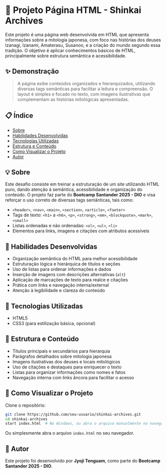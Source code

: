 # 🏯 Projeto Página HTML - Shinkai Archives

Este projeto é uma página web desenvolvida em HTML que apresenta informações sobre a mitologia japonesa, com foco nas histórias dos deuses Izanagi, Izanami, Amaterasu, Susanoo, e a criação do mundo segundo essa tradição. O objetivo é aplicar conhecimentos básicos de HTML, principalmente sobre estrutura semântica e acessibilidade.

## ✨ Demonstração

> A página exibe conteúdos organizados e hierarquizados, utilizando diversas tags semânticas para facilitar a leitura e compreensão. O layout é simples e focado no texto, com imagens ilustrativas que complementam as histórias mitológicas apresentadas.

## 📋 Índice

- [Sobre](#-sobre)  
- [Habilidades Desenvolvidas](#-habilidades-desenvolvidas)  
- [Tecnologias Utilizadas](#-tecnologias-utilizadas)  
- [Estrutura e Conteúdo](#-estrutura-e-conteúdo)  
- [Como Visualizar o Projeto](#-como-visualizar-o-projeto)  
- [Autor](#-autor)  

## 💡 Sobre

Este desafio consiste em treinar a estruturação de um site utilizando HTML puro, dando atenção à semântica, acessibilidade e organização do conteúdo. O projeto faz parte do **Bootcamp Santander 2025 - DIO** e visa reforçar o uso correto de diversas tags semânticas, tais como:

- `<header>`, `<nav>`, `<main>`, `<section>`, `<article>`, `<footer>`
- Tags de texto: `<h1>` a `<h6>`, `<p>`, `<strong>`, `<em>`, `<blockquote>`, `<mark>`, `<small>`
- Listas ordenadas e não ordenadas: `<ol>`, `<ul>`, `<li>`
- Elementos para links, imagens e citações com atributos acessíveis

## 🧠 Habilidades Desenvolvidas

- Organização semântica do HTML para melhor acessibilidade  
- Estruturação lógica e hierárquica de títulos e seções  
- Uso de listas para ordenar informações e dados  
- Inserção de imagens com descrições alternativas (`alt`)  
- Aplicação de marcações de texto para realce e citações  
- Prática com links e navegação interna/external  
- Atenção à legibilidade e clareza do conteúdo  

## 🧪 Tecnologias Utilizadas

- HTML5  
- CSS3 (para estilização básica, opcional)  

## 📄 Estrutura e Conteúdo

- Títulos principais e secundários para hierarquia  
- Parágrafos detalhados sobre mitologia japonesa  
- Imagens ilustrativas dos deuses e locais mitológicos  
- Uso de citações e destaques para enriquecer o texto  
- Listas para organizar informações como nomes e fatos  
- Navegação interna com links âncora para facilitar o acesso  

## 🧭 Como Visualizar o Projeto

Clone o repositório:

```bash
git clone https://github.com/seu-usuario/shinkai-archives.git
cd shinkai-archives
start index.html  # No Windows, ou abra o arquivo manualmente no navegador
```

Ou simplesmente abra o arquivo `index.html` no seu navegador.

## 👤 Autor

Este projeto foi desenvolvido por **Jyoji Tenguam**, como parte do **Bootcamp Santander 2025 - DIO**.
